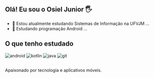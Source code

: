 ## Olá! Eu sou o Osiel Junior 🖐️

- 🔭 Estou atualmente estudando Sistemas de Informação na UFVJM ...
- 🌱 Estudando programação Android ...



## O que tenho estudado

<div style="display: inline_block">
<img align="center" alt="android" src="https://img.shields.io/badge/Android-3DDC84?style=for-the-badge&logo=android&logoColor=white" />
<img align="center" alt="kotlin" src="https://img.shields.io/badge/Kotlin-0095D5?&style=for-the-badge&logo=kotlin&logoColor=white" />
<img align="center" alt="java" src="https://img.shields.io/badge/Java-ED8B00?style=for-the-badge&logo=openjdk&logoColor=white" />
<img align="center" alt="git" src="https://img.shields.io/badge/GIT-E44C30?style=for-the-badge&logo=git&logoColor=white" />

</div><br/>

Apaixonado por tecnologia e aplicativos móveis.


